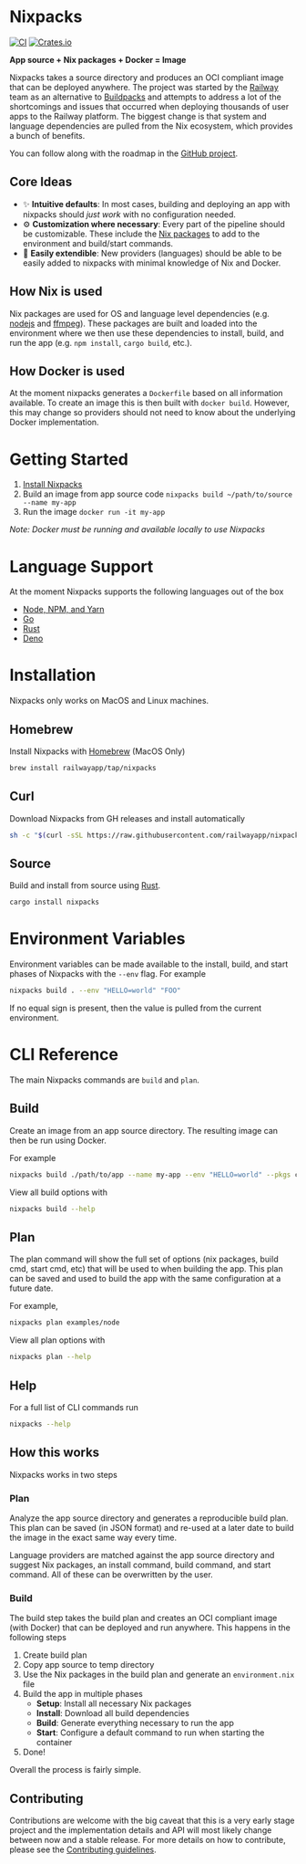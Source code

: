 # Nixpacks

[![CI](https://github.com/railwayapp/bb/actions/workflows/ci.yml/badge.svg)](https://github.com/railwayapp/bb/actions/workflows/ci.yml)
[![Crates.io](https://img.shields.io/crates/v/nixpacks)](https://crates.io/crates/nixpacks)

**App source + Nix packages + Docker = Image**

Nixpacks takes a source directory and produces an OCI compliant image that can be deployed anywhere. The project was started by the [Railway](https://railway.app) team as an alternative to [Buildpacks](https://buildpacks.io/) and attempts to address a lot of the shortcomings and issues that occurred when deploying thousands of user apps to the Railway platform. The biggest change is that system and language dependencies are pulled from the Nix ecosystem, which provides a bunch of benefits.

You can follow along with the roadmap in the [GitHub project](https://github.com/railwayapp/nixpacks/projects/1).

## Core Ideas

- ✨ **Intuitive defaults**: In most cases, building and deploying an app with nixpacks should _just work_ with no configuration needed.
- ⚙️ **Customization where necessary**: Every part of the pipeline should be customizable. These include the [Nix packages](https://search.nixos.org/packages) to add to the environment and build/start commands.
- 🚀 **Easily extendible**: New providers (languages) should be able to be easily added to nixpacks with minimal knowledge of Nix and Docker.

## How Nix is used

Nix packages are used for OS and language level dependencies (e.g. [nodejs](https://search.nixos.org/packages?channel=unstable&show=nodejs&from=0&size=50&sort=relevance&type=packages&query=nodejs) and [ffmpeg](https://search.nixos.org/packages?channel=unstable&show=ffmpeg&from=0&size=50&sort=relevance&type=packages&query=ffmpeg)). These packages are built and loaded into the environment where we then use these dependencies to install, build, and run the app (e.g. `npm install`, `cargo build`, etc.).

## How Docker is used

At the moment nixpacks generates a `Dockerfile` based on all information available. To create an image this is then built with `docker build`. However, this may change so providers should not need to know about the underlying Docker implementation.

# Getting Started

1. [Install Nixpacks](#installation)
2. Build an image from app source code `nixpacks build ~/path/to/source --name my-app`
3. Run the image `docker run -it my-app`

_Note: Docker must be running and available locally to use Nixpacks_

# Language Support

At the moment Nixpacks supports the following languages out of the box

- [Node, NPM, and Yarn](./docs/node.md)
- [Go](./docs/go.md)
- [Rust](./docs/rust.md)
- [Deno](./docs/deno.md)

# Installation

Nixpacks only works on MacOS and Linux machines.

## Homebrew

Install Nixpacks with [Homebrew](https://brew.sh/) (MacOS Only)

```sh
brew install railwayapp/tap/nixpacks
```

## Curl

Download Nixpacks from GH releases and install automatically

```sh
sh -c "$(curl -sSL https://raw.githubusercontent.com/railwayapp/nixpacks/master/install.sh)"
```

## Source

Build and install from source using [Rust](https://www.rust-lang.org/tools/install).

```sh
cargo install nixpacks
```

# Environment Variables

Environment variables can be made available to the install, build, and start phases of Nixpacks with the `--env` flag. For example

```sh
nixpacks build . --env "HELLO=world" "FOO"
```

If no equal sign is present, then the value is pulled from the current environment.

# CLI Reference

The main Nixpacks commands are `build` and `plan`.

## Build

Create an image from an app source directory. The resulting image can then be run using Docker.

For example

```sh
nixpacks build ./path/to/app --name my-app --env "HELLO=world" --pkgs cowsay
```

View all build options with

```sh
nixpacks build --help
```

## Plan

The plan command will show the full set of options (nix packages, build cmd, start cmd, etc) that will be used to when building the app. This plan can be saved and used to build the app with the same configuration at a future date.

For example,

```sh
nixpacks plan examples/node
```

View all plan options with

```sh
nixpacks plan --help
```

## Help

For a full list of CLI commands run

```sh
nixpacks --help
```

## How this works

Nixpacks works in two steps

### Plan

Analyze the app source directory and generates a reproducible build plan. This plan can be saved (in JSON format) and re-used at a later date to build the image in the exact same way every time.

Language providers are matched against the app source directory and suggest Nix packages, an install command, build command, and start command. All of these can be overwritten by the user.

### Build

The build step takes the build plan and creates an OCI compliant image (with Docker) that can be deployed and run anywhere. This happens in the following steps

1. Create build plan
2. Copy app source to temp directory
3. Use the Nix packages in the build plan and generate an `environment.nix` file
4. Build the app in multiple phases
   - **Setup**: Install all necessary Nix packages
   - **Install**: Download all build dependencies
   - **Build**: Generate everything necessary to run the app
   - **Start**: Configure a default command to run when starting the container
5. Done!

Overall the process is fairly simple.

## Contributing

Contributions are welcome with the big caveat that this is a very early stage project and the implementation details and API will most likely change between now and a stable release. For more details on how to contribute, please see the [Contributing guidelines](./CONTRIBUTING.md).
